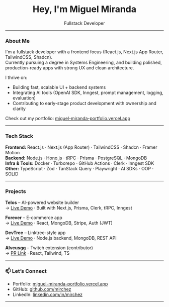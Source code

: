 <h1 align="center">Hey, I'm Miguel Miranda </h1>
<p align="center">
  Fullstack Developer   
</p>

---

###  About Me

I'm a fullstack developer with a frontend focus (React.js, Next.js App Router, TailwindCSS, Shadcn).  
Currently pursuing a degree in Systems Engineering, and building polished, production-ready apps with strong UX and clean architecture.

I thrive on:
- Building fast, scalable UI + backend systems
- Integrating AI tools (OpenAI SDK, Inngest, prompt management, logging, evaluation)
- Contributing to early-stage product development with ownership and clarity

Check out my portfolio: [miguel-miranda-portfolio.vercel.app](https://miguel-miranda-portfolio.vercel.app)

---

###  Tech Stack

**Frontend:** React.js · Next.js (App Router) · TailwindCSS · Shadcn · Framer Motion  
**Backend:** Node.js · Hono.js · tRPC · Prisma · PostgreSQL · MongoDB  
**Infra & Tools:** Docker · Turborepo · GitHub Actions · Clerk · Inngest SDK  
**Other:** TypeScript · Zod · TanStack Query · Playwright · AI SDKs · OOP · SOLID

---

###  Projects

**Telos** – AI-powered website builder  
→ [Live Demo](https://telos-steel.vercel.app) · Built with Next.js, Prisma, Clerk, tRPC, Inngest

**Forever** – E-commerce app  
→ [Live Demo](https://forever-ecommerce-teal.vercel.app) · React, MongoDB, Stripe, Auth (JWT)

**DevTree** – Linktree-style app  
→ [Live Demo](https://devtree-miguel-miranda.netlify.app) · Node.js backend, MongoDB, REST API

**Alveusgg** – Twitch extension (contributor)  
→ [PR Link](https://github.com/alveusgg/extension/pull/257) · React, Tailwind, TS

---

### 📫 Let’s Connect

- Portfolio: [miguel-miranda-portfolio.vercel.app](https://miguel-miranda-portfolio.vercel.app)  
- GitHub: [github.com/mirchez](https://github.com/mirchez)  
- LinkedIn: [linkedin.com/in/mirchez](https://www.linkedin.com/in/mirchez)

---
